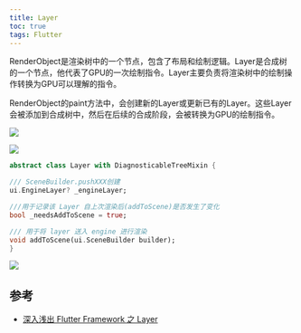 ```yaml
---
title: Layer
toc: true
tags: Flutter
---
```



RenderObject是渲染树中的一个节点，包含了布局和绘制逻辑。Layer是合成树的一个节点，他代表了GPU的一次绘制指令。Layer主要负责将渲染树中的绘制操作转换为GPU可以理解的指令。

RenderObject的paint方法中，会创建新的Layer或更新已有的Layer。这些Layer会被添加到合成树中，然后在后续的合成阶段，会被转换为GPU的绘制指令。


![](./Element_RenderObject_LayerTree.png)


![](./Layer.png)


```dart
abstract class Layer with DiagnosticableTreeMixin {

/// SceneBuilder.pushXXX创建
ui.EngineLayer? _engineLayer;

///用于记录该 Layer 自上次渲染后(addToScene)是否发生了变化
bool _needsAddToScene = true;

/// 用于将 layer 送入 engine 进行渲染
void addToScene(ui.SceneBuilder builder);
}
```

![](./LayerBuild.png)



## 参考

- [深入浅出 Flutter Framework 之 Layer](https://zxfcumtcs.github.io/2020/06/07/deepinto-flutter-layer/)